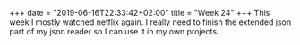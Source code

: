 +++
date = "2019-06-16T22:33:42+02:00"
title = "Week 24"
+++
This week I mostly watched netflix again. I really need to finish the extended json part of my json reader so I can use it in my own projects.

